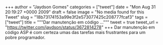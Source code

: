 
+++
author = "Jaydson Gomes"
categories = ["tweet"]
date = "Mon Aug 31 20:19:27 +0000 2009"
draft = false
image = "No media found for this Tweet"
slug = "18b73174153a99e3f2e573077425c208777fcaf3"
tags = ["tweet"]
title = """Dar manutenção em código ..."""
tweet = true
tweet_url = "https://twitter.com/jaydson/status/3672814278"
+++
Dar manutenção em código ASP é com certeza umas das tarefas mais frustrantes para um pobre programador.
